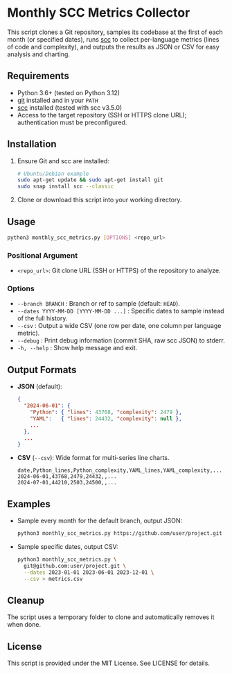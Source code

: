 # Monthly SCC Metrics Collector

This script clones a Git repository, samples its codebase at the first of each month (or specified dates),
runs [scc](https://github.com/boyter/scc) to collect per-language metrics (lines of code and complexity),
and outputs the results as JSON or CSV for easy analysis and charting.

## Requirements
- Python 3.6+ (tested on Python 3.12)
- [git](https://git-scm.com/) installed and in your `PATH`
- [scc](https://github.com/boyter/scc) installed (tested with scc v3.5.0)
- Access to the target repository (SSH or HTTPS clone URL); authentication must be preconfigured.

## Installation
1. Ensure Git and scc are installed:
   ```sh
   # Ubuntu/Debian example
   sudo apt-get update && sudo apt-get install git
   sudo snap install scc --classic
   ```
2. Clone or download this script into your working directory.

## Usage
```sh
python3 monthly_scc_metrics.py [OPTIONS] <repo_url>
``` 

### Positional Argument
- `<repo_url>`: Git clone URL (SSH or HTTPS) of the repository to analyze.

### Options
- `--branch BRANCH` : Branch or ref to sample (default: `HEAD`).
- `--dates YYYY-MM-DD [YYYY-MM-DD ...]` : Specific dates to sample instead of the full history.
- `--csv`          : Output a wide CSV (one row per date, one column per language metric).
- `--debug`        : Print debug information (commit SHA, raw scc JSON) to stderr.
- `-h, --help`     : Show help message and exit.

## Output Formats

- **JSON** (default):
  ```json
  {
    "2024-06-01": {
      "Python": { "lines": 43768, "complexity": 2479 },
      "YAML":   { "lines": 24432, "complexity": null },
      ...
    },
    ...
  }
  ```

- **CSV** (`--csv`): Wide format for multi-series line charts.
  ```csv
  date,Python_lines,Python_complexity,YAML_lines,YAML_complexity,...
  2024-06-01,43768,2479,24432,,...
  2024-07-01,44210,2503,24500,,...
  ```

## Examples

- Sample every month for the default branch, output JSON:
  ```sh
  python3 monthly_scc_metrics.py https://github.com/user/project.git > metrics.json
  ```

- Sample specific dates, output CSV:
  ```sh
  python3 monthly_scc_metrics.py \
    git@github.com:user/project.git \
    --dates 2023-01-01 2023-06-01 2023-12-01 \
    --csv > metrics.csv
  ```

## Cleanup
The script uses a temporary folder to clone and automatically removes it when done.

## License
This script is provided under the MIT License. See LICENSE for details.